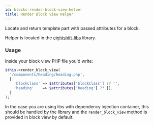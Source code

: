 ```yaml
---
id: blocks-render-block-view-helper
title: Render Block View Helper
---
```


Locate and return template part with passed attributes for a block.

Helper is located in the [eightshift-libs](https://github.com/infinum/eightshift-libs/blob/935e7bc777094d7518950316a45061f7675cf7ed/src/blocks/class-blocks.php#L295) library.

### Usage

Inside your block view PHP file you'd write:

```php
$this->render_block_view(
  '/components/heading/heading.php',
  [
    'blockClass' => $attributes['blockClass'] ?? '',
    'heading'    => $attributes['heading'] ?? [],
  ]
);
```

In the case you are using libs with dependency injection container, this should be handled by the library and the `render_block_view` method is provided in block view by default.
